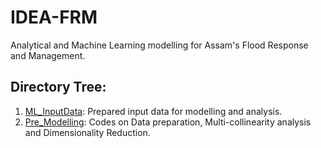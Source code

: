 # IDEA-FRM
Analytical and Machine Learning modelling for Assam's Flood Response and Management. 

## Directory Tree:
1. [ML_InputData](https://github.com/CivicDataLab/IDEA-FRM/tree/main/ML_InputData): Prepared input data for modelling and analysis.
2. [Pre_Modelling](https://github.com/CivicDataLab/IDEA-FRM/tree/main/Pre-Modelling): Codes on Data preparation, Multi-collinearity analysis and Dimensionality Reduction.
